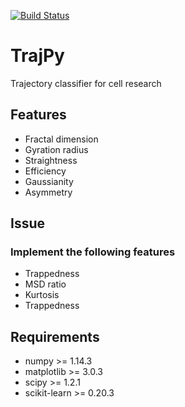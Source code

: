 [![Build Status](https://travis-ci.com/username/projectname.svg?branch=master)](https://travis-ci.com/username/projectname)

# TrajPy
Trajectory classifier for cell research


## Features
- Fractal dimension
- Gyration radius
- Straightness
- Efficiency
- Gaussianity
- Asymmetry

## Issue
### Implement the following features
- Trappedness
- MSD ratio
- Kurtosis
- Trappedness


## Requirements
- numpy >= 1.14.3
- matplotlib >= 3.0.3
- scipy >= 1.2.1
- scikit-learn >= 0.20.3
